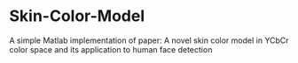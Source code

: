 # Skin-Color-Model
A simple Matlab implementation of paper: A novel skin color model in YCbCr color space and its application to human face detection
